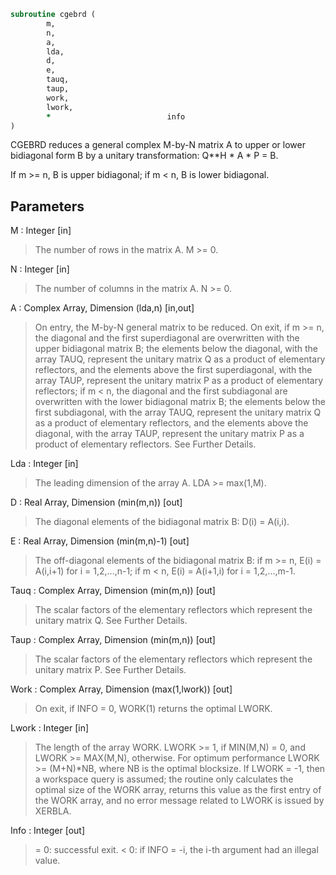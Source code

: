 ```fortran
subroutine cgebrd (
		m,
		n,
		a,
		lda,
		d,
		e,
		tauq,
		taup,
		work,
		lwork,
		*                          info
)
```

 CGEBRD reduces a general complex M-by-N matrix A to upper or lower
 bidiagonal form B by a unitary transformation: Q**H * A * P = B.

 If m >= n, B is upper bidiagonal; if m < n, B is lower bidiagonal.

## Parameters
M : Integer [in]
> The number of rows in the matrix A.  M >= 0.

N : Integer [in]
> The number of columns in the matrix A.  N >= 0.

A : Complex Array, Dimension (lda,n) [in,out]
> On entry, the M-by-N general matrix to be reduced.
> On exit,
> if m >= n, the diagonal and the first superdiagonal are
> overwritten with the upper bidiagonal matrix B; the
> elements below the diagonal, with the array TAUQ, represent
> the unitary matrix Q as a product of elementary
> reflectors, and the elements above the first superdiagonal,
> with the array TAUP, represent the unitary matrix P as
> a product of elementary reflectors;
> if m < n, the diagonal and the first subdiagonal are
> overwritten with the lower bidiagonal matrix B; the
> elements below the first subdiagonal, with the array TAUQ,
> represent the unitary matrix Q as a product of
> elementary reflectors, and the elements above the diagonal,
> with the array TAUP, represent the unitary matrix P as
> a product of elementary reflectors.
> See Further Details.

Lda : Integer [in]
> The leading dimension of the array A.  LDA >= max(1,M).

D : Real Array, Dimension (min(m,n)) [out]
> The diagonal elements of the bidiagonal matrix B:
> D(i) = A(i,i).

E : Real Array, Dimension (min(m,n)-1) [out]
> The off-diagonal elements of the bidiagonal matrix B:
> if m >= n, E(i) = A(i,i+1) for i = 1,2,...,n-1;
> if m < n, E(i) = A(i+1,i) for i = 1,2,...,m-1.

Tauq : Complex Array, Dimension (min(m,n)) [out]
> The scalar factors of the elementary reflectors which
> represent the unitary matrix Q. See Further Details.

Taup : Complex Array, Dimension (min(m,n)) [out]
> The scalar factors of the elementary reflectors which
> represent the unitary matrix P. See Further Details.

Work : Complex Array, Dimension (max(1,lwork)) [out]
> On exit, if INFO = 0, WORK(1) returns the optimal LWORK.

Lwork : Integer [in]
> The length of the array WORK.
> LWORK >= 1, if MIN(M,N) = 0, and LWORK >= MAX(M,N), otherwise.
> For optimum performance LWORK >= (M+N)*NB, where NB
> is the optimal blocksize.
> If LWORK = -1, then a workspace query is assumed; the routine
> only calculates the optimal size of the WORK array, returns
> this value as the first entry of the WORK array, and no error
> message related to LWORK is issued by XERBLA.

Info : Integer [out]
> = 0:  successful exit.
> < 0:  if INFO = -i, the i-th argument had an illegal value.

